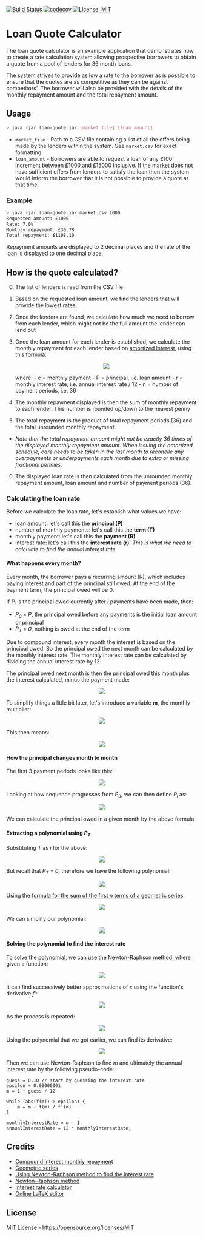 [![Build Status](https://travis-ci.com/hansonhsc/loan-quote.svg?branch=master)](https://travis-ci.com/hansonhsc/loan-quote)
[![codecov](https://codecov.io/gh/hansonhsc/loan-quote/branch/master/graph/badge.svg)](https://codecov.io/gh/hansonhsc/loan-quote/branch/master)
[![License: MIT](https://img.shields.io/badge/License-MIT-yellow.svg)](https://opensource.org/licenses/MIT)

# Loan Quote Calculator

The loan quote calculator is an example application that demonstrates how to create a rate calculation
system allowing prospective borrowers to obtain a quote from a pool of lenders for 36 month loans.

The system strives to provide as low a rate to the borrower as is possible to ensure that the quotes are as competitive
as they can be against competitors'. The borrower will also be provided with the details of the monthly repayment amount
and the total repayment amount.

## Usage

```bash
> java -jar loan-quote.jar [market_file] [loan_amount]
```

* `market_file` - Path to a CSV file containing a list of all the offers being made by the lenders within the system. See
`market.csv` for exact formatting
* `loan_amount` - Borrowers are able to request a loan of any £100 increment between £1000 and £15000 inclusive. If the
market does not have sufficient offers from lenders to satisfy the loan then the system would inform the borrower that
it is not possible to provide a quote at that time.

### Example

```bash
> java -jar loan-quote.jar market.csv 1000
Requested amount: £1000
Rate: 7.0%
Monthly repayment: £30.78
Total repayment: £1108.10
```

Repayment amounts are displayed to 2 decimal places and the rate of the loan is displayed to one decimal place.

## How is the quote calculated?

0. The list of lenders is read from the CSV file
0. Based on the requested loan amount, we find the lenders that will provide the lowest rates
0. Once the lenders are found, we calculate how much we need to borrow from each lender, which might not be the full
amount the lender can lend out
0. Once the loan amount for each lender is established, we calculate the monthly repayment for each lender based on
[amortized interest](https://en.wikipedia.org/wiki/Compound_interest#Exact_formula_for_monthly_payment), using this
formula:
   <p align="center">
   <img src="monthly_repayment.gif">
   </p>
   where:
      - c = monthly payment
      - P = principal, i.e. loan amount
      - r = monthly interest rate, i.e. annual interest rate / 12
      - n = number of payment periods, i.e. 36

0. The monthly repayment displayed is then the sum of monthly repayment to each lender. This number is rounded up/down
to the nearest penny
0. The total repayment is the product of total repayment periods (36) and the total unrounded monthly repayment.
 - *Note that the total repayment amount might not be exactly 36 times of the displayed monthly repayment amount. When
issuing the amortized schedule, care needs to be taken in the last month to reconcile any overpayments or underpayments
each month due to extra or missing fractional pennies.*
0. The displayed loan rate is then calculated from the unrounded monthly repayment amount, loan amount and number of
payment periods (36).

### Calculating the loan rate

Before we calculate the loan rate, let's establish what values we have:

- loan amount: let's call this the **principal (P)**
- number of monthly payments: let's call this the **term (T)**
- monthly payment: let's call this the **payment (R)**
- interest rate: let's call this the **interest rate (r)**. *This is what we need to calculate to find the annual interest rate*

#### What happens every month?

Every month, the borrower pays a recurring amount (R), which includes paying interest and part of the principal still owed.
At the end of the payment term, the principal owed will be 0.

If *P<sub>i</sub>* is the principal owed currently after *i*
payments have been made, then:

- *P<sub>0</sub> = P*, the principal owed before any payments is the initial loan amount or principal
- *P<sub>T</sub> = 0*, nothing is owed at the end of the term

Due to compound interest, every month the interest is based on the principal owed. So the principal owed the next month
can be calculated by the monthly interest rate. The monthly interest rate can be calculated by dividing the annual interest
rate by 12.

The principal owed next month is then the principal owed this month plus the interest calculated, minus the payment made:

<p align="center">
<img src="monthly_principal.gif">
</p>

To simplify things a little bit later, let's introduce a variable **m**, the monthly multiplier:

<p align="center">
<img src="monthly_multiplier.gif">
</p>

This then means:

<p align="center">
<img src="monthly_principal_simplified.gif">
</p>

#### How the principal changes month to month

The first 3 payment periods looks like this:

<p align="center">
<img src="principal_sequence.gif">
</p>

Looking at how sequence progresses from *P<sub>3</sub>*, we can then define *P<sub>i</sub>* as:

<p align="center">
<img src="principal_sum_of_m.gif">
</p>

We can calculate the principal owed in a given month by the above formula.

#### Extracting a polynomial using *P<sub>T</sub>*

Substituting *T* as *i* for the above:

<p align="center">
<img src="end_principal.gif">
</p>

But recall that *P<sub>T</sub> = 0*, therefore we have the following polynomial:

<p align="center">
<img src="polynomial_with_sum.gif">
</p>

Using the [formula for the sum of the first *n* terms of a geometric series](https://en.wikipedia.org/wiki/Geometric_series#Formula):

<p align="center">
<img src="geometric_series.gif">
</p>

We can simplify our polynomial:

<p align="center">
<img src="simplified_polynomial.gif">
</p>

#### Solving the polynomial to find the interest rate

To solve the polynomial, we can use the [Newton-Raphson method](https://en.wikipedia.org/wiki/Newton%27s_method), where
given a function:

<p align="center">
<img src="function.gif">
</p>

It can find successively better approximations of *x* using the function's derivative *f'*:

<p align="center">
<img src="newton_raphson_1.gif">
</p>

As the process is repeated:

<p align="center">
<img src="newton_raphson_n.gif">
</p>

Using the polynomial that we got earlier, we can find its derivative:

<p align="center">
<img src="derivative.gif">
</p>

Then we can use Newton-Raphson to find *m* and ultimately the annual interest rate by the following pseudo-code:

```
guess = 0.10 // start by guessing the interest rate
epsilon = 0.00000001
m = 1 + guess / 12

while (abs(f(m)) > epsilon) {
    m = m - f(m) / f'(m)
}

monthlyInterestRate = m - 1;
annualInterestRate = 12 * monthlyInterestRate;
```

Credits
-------
- [Compound interest monthly repayment](https://en.wikipedia.org/wiki/Compound_interest#Exact_formula_for_monthly_payment)
- [Geometric series](https://en.wikipedia.org/wiki/Geometric_progression#Geometric_series)
- [Using Newton-Raphson method to find the interest rate](https://blog.bossylobster.com/2012/05/reverse-calculating-interest-rate)
- [Newton-Raphson method](https://en.wikipedia.org/wiki/Newton%27s_method)
- [Interest rate calculator](https://financialmentor.com/calculator/interest-rate-calculator)
- [Online LaTeX editor](https://www.codecogs.com/latex/eqneditor.php)


License
-------
MIT License - https://opensource.org/licenses/MIT
